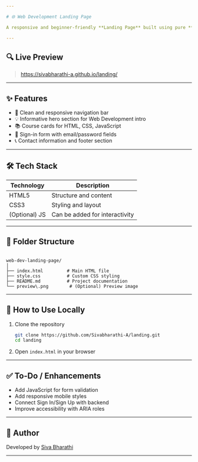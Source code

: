 ```yaml
---

# 🌐 Web Development Landing Page

A responsive and beginner-friendly **Landing Page** built using pure **HTML** and **CSS**. This project is a simple promotional layout for a Web Development course platform, showcasing featured content and a call-to-action to sign in or sign up.

---
```


## 🔍 Live Preview

> https://sivabharathi-a.github.io/landing/

---

## ✨ Features

- 🧭 Clean and responsive navigation bar
- 💡 Informative hero section for Web Development intro
- 📚 Course cards for HTML, CSS, JavaScript
- 🔐 Sign-in form with email/password fields
- 📞 Contact information and footer section

---

## 🛠 Tech Stack

| Technology | Description                  |
|------------|------------------------------|
| HTML5      | Structure and content        |
| CSS3       | Styling and layout           |
| (Optional) JS | Can be added for interactivity |

---

## 📁 Folder Structure

```

web-dev-landing-page/
│
├── index.html         # Main HTML file
├── style.css          # Custom CSS styling
├── README.md          # Project documentation
└── preview\.png        # (Optional) Preview image

````

---

## 🚀 How to Use Locally

1. Clone the repository
   ```bash
   git clone https://github.com/Sivabharathi-A/landing.git
   cd landing
   ```

2. Open `index.html` in your browser

---

## ✅ To-Do / Enhancements

* Add JavaScript for form validation
* Add responsive mobile styles
* Connect Sign In/Sign Up with backend
* Improve accessibility with ARIA roles

---

## 👤 Author

Developed by [Siva Bharathi](https://github.com/Sivabharathi-A)

---
